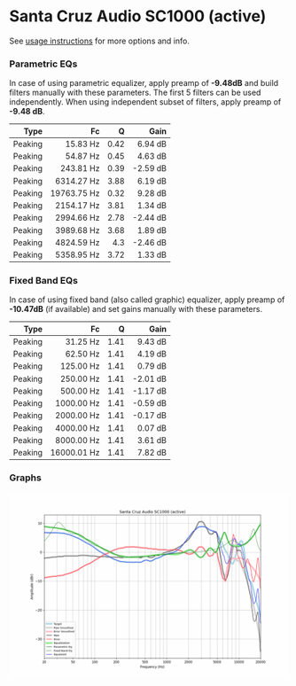 # Santa Cruz Audio SC1000 (active)
See [usage instructions](https://github.com/jaakkopasanen/AutoEq#usage) for more options and info.

### Parametric EQs
In case of using parametric equalizer, apply preamp of **-9.48dB** and build filters manually
with these parameters. The first 5 filters can be used independently.
When using independent subset of filters, apply preamp of **-9.48 dB**.

| Type    | Fc          |    Q | Gain     |
|--------:|------------:|-----:|---------:|
| Peaking | 15.83 Hz    | 0.42 | 6.94 dB  |
| Peaking | 54.87 Hz    | 0.45 | 4.63 dB  |
| Peaking | 243.81 Hz   | 0.39 | -2.59 dB |
| Peaking | 6314.27 Hz  | 3.88 | 6.19 dB  |
| Peaking | 19763.75 Hz | 0.32 | 9.28 dB  |
| Peaking | 2154.17 Hz  | 3.81 | 1.34 dB  |
| Peaking | 2994.66 Hz  | 2.78 | -2.44 dB |
| Peaking | 3989.68 Hz  | 3.68 | 1.89 dB  |
| Peaking | 4824.59 Hz  | 4.3  | -2.46 dB |
| Peaking | 5358.95 Hz  | 3.72 | 1.33 dB  |

### Fixed Band EQs
In case of using fixed band (also called graphic) equalizer, apply preamp of **-10.47dB**
(if available) and set gains manually with these parameters.

| Type    | Fc          |    Q | Gain     |
|--------:|------------:|-----:|---------:|
| Peaking | 31.25 Hz    | 1.41 | 9.43 dB  |
| Peaking | 62.50 Hz    | 1.41 | 4.19 dB  |
| Peaking | 125.00 Hz   | 1.41 | 0.79 dB  |
| Peaking | 250.00 Hz   | 1.41 | -2.01 dB |
| Peaking | 500.00 Hz   | 1.41 | -1.17 dB |
| Peaking | 1000.00 Hz  | 1.41 | -0.59 dB |
| Peaking | 2000.00 Hz  | 1.41 | -0.17 dB |
| Peaking | 4000.00 Hz  | 1.41 | 0.07 dB  |
| Peaking | 8000.00 Hz  | 1.41 | 3.61 dB  |
| Peaking | 16000.01 Hz | 1.41 | 7.82 dB  |

### Graphs
![](./Santa%20Cruz%20Audio%20SC1000%20(active).png)